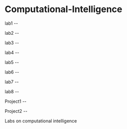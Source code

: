 # Computational-Intelligence

lab1 --

lab2 --

lab3 --

lab4 --

lab5 --

lab6 --

lab7 --

lab8 --

Project1 --

Project2 --

Labs on computational intelligence
